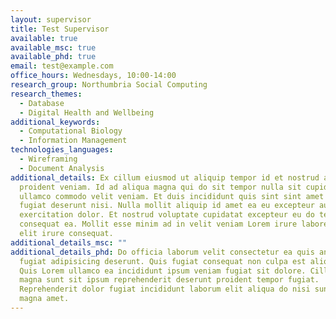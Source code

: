 ```yaml
---
layout: supervisor
title: Test Supervisor
available: true
available_msc: true
available_phd: true
email: test@example.com
office_hours: Wednesdays, 10:00-14:00
research_group: Northumbria Social Computing
research_themes:
  - Database
  - Digital Health and Wellbeing
additional_keywords:
  - Computational Biology
  - Information Management
technologies_languages:
  - Wireframing
  - Document Analysis
additional_details: Ex cillum eiusmod ut aliquip tempor id et nostrud anim
  proident veniam. Id ad aliqua magna qui do sit tempor nulla sit cupidatat
  ullamco commodo velit veniam. Et duis incididunt quis sint sint amet duis
  fugiat deserunt nisi. Nulla mollit aliquip id amet ea eu excepteur aute minim
  exercitation dolor. Et nostrud voluptate cupidatat excepteur eu do tempor
  consequat ea. Mollit esse minim ad in velit veniam Lorem irure labore mollit
  elit irure consequat.
additional_details_msc: ""
additional_details_phd: Do officia laborum velit consectetur ea quis anim in
  fugiat adipisicing deserunt. Quis fugiat consequat non culpa est aliqua eu.
  Quis Lorem ullamco ea incididunt ipsum veniam fugiat sit dolore. Cillum qui ea
  magna sunt sit ipsum reprehenderit deserunt proident tempor fugiat.
  Reprehenderit dolor fugiat incididunt laborum elit aliqua do nisi sunt ullamco
  magna amet.
---
```

